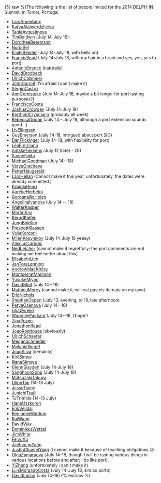 {% raw %}The following is the list of people invited for the 2014 DELPH-IN
Summit, in Tomar, Portugal.

- [LarsAhrenberg](/LarsAhrenberg)
- [KatyaAlahverdzhieva](/KatyaAlahverdzhieva)
- [TaniaAvgustinova](https://blog.inductorsoftware.com/docsproto/tools/TaniaAvgustinova)
- [TimBaldwin](https://blog.inductorsoftware.com/docsproto/tools/TimBaldwin) (July 14-July 16)
- [DorotheeBeermann](/DorotheeBeermann)
- [NuriaBel](/NuriaBel)
- [EmilyBender](https://blog.inductorsoftware.com/docsproto/tools/EmilyBender) (July 14-July 18, with bells on)
- [FrancisBond](https://blog.inductorsoftware.com/docsproto/tools/FrancisBond) (July 14-July 18, with my hair in a braid
and yes, yes, yes to port)
- [AntonioBranco](https://blog.inductorsoftware.com/docsproto/tools/AntonioBranco) (naturally)
- [DavidBrodbeck](/DavidBrodbeck)
- [UlrichCallmeier](/UlrichCallmeier)
- [JohnCarroll](https://blog.inductorsoftware.com/docsproto/tools/JohnCarroll) (I'm afraid I can't make it)
- [SérgioCastro](/S%C3%A9rgioCastro)
- [AnnCopestake](https://blog.inductorsoftware.com/docsproto/tools/AnnCopestake) (July 14-July 18, maybe a bit longer
for port tasting purposes?)
- [FranciscoCosta](https://blog.inductorsoftware.com/docsproto/tools/FranciscoCosta)
- [JoshuaCrowgey](https://blog.inductorsoftware.com/docsproto/tools/JoshuaCrowgey) (July 14-July 18)
- [BertholdCrysmann](https://blog.inductorsoftware.com/docsproto/tools/BertholdCrysmann) (probably all week)
- [RebeccaDridan](https://blog.inductorsoftware.com/docsproto/tools/RebeccaDridan) (July 14 - July 18, although a port
extension sounds good...)
- [LivEllingsen](/LivEllingsen)
- [GuyEmerson](https://blog.inductorsoftware.com/docsproto/tools/GuyEmerson) (July 14-18, intrigued about port SIG)
- [DanFlickinger](https://blog.inductorsoftware.com/docsproto/tools/DanFlickinger) (July 14-18, with flexibility for
port)
- [LeaFrermann](/LeaFrermann)
- [AntskeFokkens](https://blog.inductorsoftware.com/docsproto/tools/AntskeFokkens) (July 12 (late) - 20)
- [SanaeFujita](/SanaeFujita)
- [MichaelGoodman](https://blog.inductorsoftware.com/docsproto/tools/MichaelGoodman) (July 14--18)
- [VaryaGracheva](VaryaGracheva)
- [PetterHaugereid](https://blog.inductorsoftware.com/docsproto/tools/PetterHaugereid)
- [LarsHellan](/LarsHellan) (Cannot make it this year, unfortunately,
the dates were already committed.)
- [FabiolaHenri](/FabiolaHenri)
- [AurelieHerbelot](/AurelieHerbelot)
- [GordanaIlicHolen](/GordanaIlicHolen)
- [AngelinaIvanova](https://blog.inductorsoftware.com/docsproto/tools/AngelinaIvanova) (July 14 -- 18)
- [WalterKasper](/WalterKasper)
- [MartinKay](/MartinKay)
- [BerndKiefer](https://blog.inductorsoftware.com/docsproto/tools/BerndKiefer)
- [JongBokKim](https://blog.inductorsoftware.com/docsproto/tools/JongBokKim)
- [PrescottKlassen](/PrescottKlassen)
- [ValiaKordoni](https://blog.inductorsoftware.com/docsproto/tools/ValiaKordoni)
- [MilenKouylekov](/MilenKouylekov) (July 14-July 18 yeeey)
- [AlexLascarides](https://blog.inductorsoftware.com/docsproto/tools/AlexLascarides)
- [NedLetcher](https://blog.inductorsoftware.com/docsproto/tools/NedLetcher) (cannot make it regretfully; the port
comments are not making me feel better about this)
- [ElisabethLien](/ElisabethLien)
- [JanToreLønning](/JanToreL%C3%B8nning)
- [AndrewMacKinlay](/AndrewMacKinlay)
- [MontserratMarimon](/MontserratMarimon)
- [YusukeMiyao](/YusukeMiyao)
- [DavidMott](https://blog.inductorsoftware.com/docsproto/tools/DavidMott) (July 14--18)
- [MathieuMorey](/MathieuMorey) (cannot make it; will eat pasteis de
nata on my own)
- [EricNichols](/EricNichols)
- [StephanOepen](https://blog.inductorsoftware.com/docsproto/tools/StephanOepen) (July 13, evening, to 18, late
afternoon)
- [PetyaOsenova](https://blog.inductorsoftware.com/docsproto/tools/PetyaOsenova) (July 14--18)
- [LiljaØvrelid](/Lilja%C3%98vrelid)
- [WoodleyPackard](/WoodleyPackard) (July 14--18, I hope!)
- [ZinaPozen](ZinaPozen)
- [JonathonRead](/JonathonRead)
- [JoaoRodrigues](/JoaoRodrigues) (obviously)
- [UlrichSchaefer](https://blog.inductorsoftware.com/docsproto/tools/UlrichSchaefer)
- [MeganSchneider](/MeganSchneider)
- [MelanieSiegel](/MelanieSiegel)
- [JoaoSilva](https://blog.inductorsoftware.com/docsproto/tools/JoaoSilva) (certainly)
- [KirilSimov](/KirilSimov)
- [IlianaSimova](/IlianaSimova)
- [GlennSlayden](https://blog.inductorsoftware.com/docsproto/tools/GlennSlayden) (July 14-July 18)
- [SanghounSong](https://blog.inductorsoftware.com/docsproto/tools/SanghounSong) (July 14-July 18)
- [MatsuzakiTakuya](/MatsuzakiTakuya)
- [LilingTan](https://blog.inductorsoftware.com/docsproto/tools/LilingTan) (14-18 July)
- [JesseTseng](https://blog.inductorsoftware.com/docsproto/tools/JesseTseng)
- [JunichiTsujii](/JunichiTsujii)
- TJTrimble (14-16 July)
- [HansUszkoreit](https://blog.inductorsoftware.com/docsproto/tools/HansUszkoreit)
- [ErikVelldal](ErikVelldal)
- [BenjaminWaldron](BenjaminWaldron)
- [RuiWang](/RuiWang)
- [DavidWax](/DavidWax)
- [DominikusWetzel](DominikusWetzel)
- [JimWhite](JimWhite)
- [FeiyuXu](FeiyuXu)
- [JaehyungYang](/JaehyungYang)
- [JustinChunleiYang](https://blog.inductorsoftware.com/docsproto/tools/JustinChunleiYang) (I cannot make it because of
teaching obligations :confused:
- [OlgaZamaraeva](https://blog.inductorsoftware.com/docsproto/tools/OlgaZamaraeva) (July 14-18, though I will be tasting
various things in various locations before and after; I do like
port).
- [YiZhang](https://blog.inductorsoftware.com/docsproto/tools/YiZhang) (unfortunately i can't make it)
- [LuisMorgadoCosta](https://blog.inductorsoftware.com/docsproto/tools/LuisMorgadoCosta) (July 14-July 18, sim ao porto)
- [DavidInman](/DavidInman) (July 14-18)
{% endraw %}